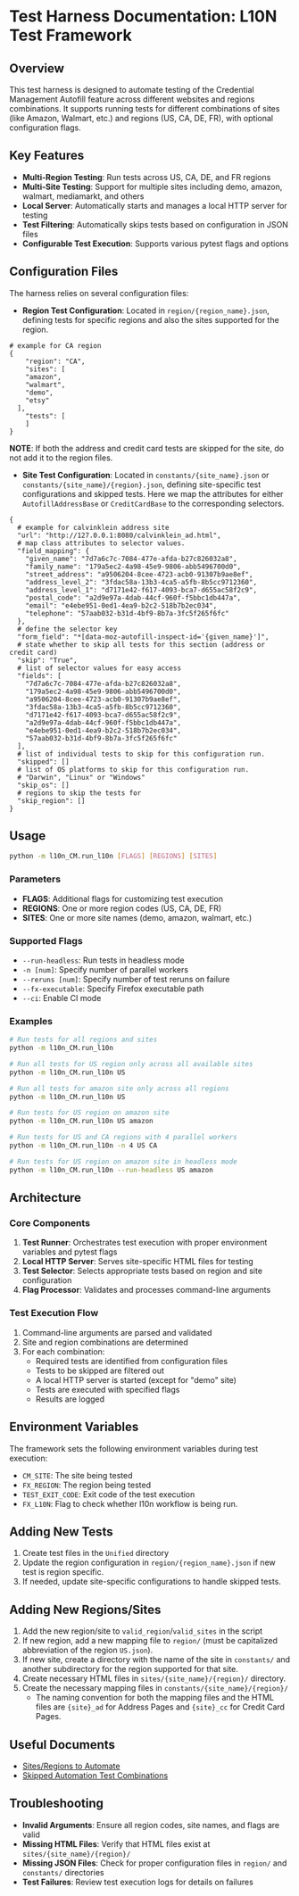 # Test Harness Documentation: L10N Test Framework

## Overview

This test harness is designed to automate testing of the Credential Management Autofill feature across different websites and regions combinations. It supports running tests for different combinations of sites (like Amazon, Walmart, etc.) and regions (US, CA, DE, FR), with optional configuration flags.

## Key Features

- **Multi-Region Testing**: Run tests across US, CA, DE, and FR regions
- **Multi-Site Testing**: Support for multiple sites including demo, amazon, walmart, mediamarkt, and others
- **Local Server**: Automatically starts and manages a local HTTP server for testing
- **Test Filtering**: Automatically skips tests based on configuration in JSON files
- **Configurable Test Execution**: Supports various pytest flags and options

## Configuration Files

The harness relies on several configuration files:

- **Region Test Configuration**: Located in `region/{region_name}.json`, defining tests for specific regions and also the sites supported for the region.
```aiignore
# example for CA region
{
    "region": "CA",
    "sites": [
    "amazon",
    "walmart",
    "demo",
    "etsy"
  ],
    "tests": [
    ]
}
```
**NOTE**: If both the address and credit card tests are skipped for the site, do not add it to the region files.

- **Site Test Configuration**: Located in `constants/{site_name}.json` or `constants/{site_name}/{region}.json`, defining site-specific test configurations and skipped tests. Here we map the attributes for either `AutofillAddressBase` or `CreditCardBase` to the corresponding selectors.

```aiignore
{
  # example for calvinklein address site
  "url": "http://127.0.0.1:8080/calvinklein_ad.html",
  # map class attributes to selector values.
  "field_mapping": {
    "given_name": "7d7a6c7c-7084-477e-afda-b27c826032a8",
    "family_name": "179a5ec2-4a98-45e9-9806-abb5496700d0",
    "street_address": "a9506204-8cee-4723-acb0-91307b9ae8ef",
    "address_level_2": "3fdac58a-13b3-4ca5-a5fb-8b5cc9712360",
    "address_level_1": "d7171e42-f617-4093-bca7-d655ac58f2c9",
    "postal_code": "a2d9e97a-4dab-44cf-960f-f5bbc1db447a",
    "email": "e4ebe951-0ed1-4ea9-b2c2-518b7b2ec034",
    "telephone": "57aab032-b31d-4bf9-8b7a-3fc5f265f6fc"
  },
  # define the selector key
  "form_field": "*[data-moz-autofill-inspect-id='{given_name}']",
  # state whether to skip all tests for this section (address or credit card)
  "skip": "True",
  # list of selector values for easy access
  "fields": [
    "7d7a6c7c-7084-477e-afda-b27c826032a8",
    "179a5ec2-4a98-45e9-9806-abb5496700d0",
    "a9506204-8cee-4723-acb0-91307b9ae8ef",
    "3fdac58a-13b3-4ca5-a5fb-8b5cc9712360",
    "d7171e42-f617-4093-bca7-d655ac58f2c9",
    "a2d9e97a-4dab-44cf-960f-f5bbc1db447a",
    "e4ebe951-0ed1-4ea9-b2c2-518b7b2ec034",
    "57aab032-b31d-4bf9-8b7a-3fc5f265f6fc"
  ],
  # list of individual tests to skip for this configuration run.
  "skipped": []
  # list of OS platforms to skip for this configuration run.
  # "Darwin", "Linux" or "Windows"
  "skip_os": []
  # regions to skip the tests for
  "skip_region": []
}

```
## Usage

```bash
python -m l10n_CM.run_l10n [FLAGS] [REGIONS] [SITES]
```

### Parameters

- **FLAGS**: Additional flags for customizing test execution
- **REGIONS**: One or more region codes (US, CA, DE, FR)
- **SITES**: One or more site names (demo, amazon, walmart, etc.)

### Supported Flags

- `--run-headless`: Run tests in headless mode
- `-n [num]`: Specify number of parallel workers
- `--reruns [num]`: Specify number of test reruns on failure
- `--fx-executable`: Specify Firefox executable path
- `--ci`: Enable CI mode

### Examples

```bash
# Run tests for all regions and sites
python -m l10n_CM.run_l10n

# Run all tests for US region only across all available sites
python -m l10n_CM.run_l10n US

# Run all tests for amazon site only across all regions
python -m l10n_CM.run_l10n US

# Run tests for US region on amazon site
python -m l10n_CM.run_l10n US amazon

# Run tests for US and CA regions with 4 parallel workers
python -m l10n_CM.run_l10n -n 4 US CA

# Run tests for US region on amazon site in headless mode
python -m l10n_CM.run_l10n --run-headless US amazon
```

## Architecture

### Core Components

1. **Test Runner**: Orchestrates test execution with proper environment variables and pytest flags
2. **Local HTTP Server**: Serves site-specific HTML files for testing
3. **Test Selector**: Selects appropriate tests based on region and site configuration
4. **Flag Processor**: Validates and processes command-line arguments

### Test Execution Flow

1. Command-line arguments are parsed and validated
2. Site and region combinations are determined
3. For each combination:
   - Required tests are identified from configuration files
   - Tests to be skipped are filtered out
   - A local HTTP server is started (except for "demo" site)
   - Tests are executed with specified flags
   - Results are logged

## Environment Variables

The framework sets the following environment variables during test execution:

- `CM_SITE`: The site being tested
- `FX_REGION`: The region being tested
- `TEST_EXIT_CODE`: Exit code of the test execution
- `FX_L10N`: Flag to check whether l10n workflow is being run.

## Adding New Tests

1. Create test files in the `Unified` directory
2. Update the region configuration in `region/{region_name}.json` if new test is region specific.
3. If needed, update site-specific configurations to handle skipped tests.

## Adding New Regions/Sites

1. Add the new region/site to `valid_region`/`valid_sites` in the script
2. If new region, add a new mapping file to `region/` (must be capitalized abbreviation of the region `US.json`).
3. If new site, create a directory with the name of the site in `constants/` and another subdirectory for the region supported for that site.
4. Create necessary HTML files in `sites/{site_name}/{region}/` directory.
5. Create the necessary mapping files in `constants/{site_name}/{region}/`
   * The naming convention for both the mapping files and the HTML files are `{site}_ad` for Address Pages and `{site}_cc` for Credit Card Pages.

## Useful Documents
- [Sites/Regions to Automate](https://docs.google.com/spreadsheets/d/15_ejIC3YABnMGHafgkLeuuu_wakfpiLapOmUdBF2pVI/edit?usp=sharing)
- [Skipped Automation Test Combinations](https://docs.google.com/document/d/18zYICZ3lbtUK7-LC-2Gt8jRbxQp0w0Is0ytM2BrcD7w/edit?usp=sharing)

## Troubleshooting

- **Invalid Arguments**: Ensure all region codes, site names, and flags are valid
- **Missing HTML Files**: Verify that HTML files exist at `sites/{site_name}/{region}/`
- **Missing JSON Files**: Check for proper configuration files in `region/` and `constants/` directories
- **Test Failures**: Review test execution logs for details on failures
